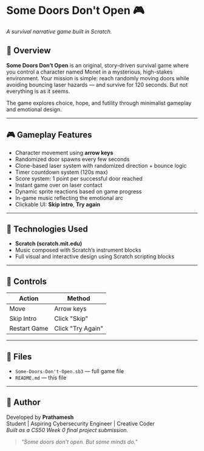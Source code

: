 # Some Doors Don't Open 🎮

*A survival narrative game built in Scratch.*

## 🧠 Overview
**Some Doors Don’t Open** is an original, story-driven survival game where you control a character named Monet in a mysterious, high-stakes environment. Your mission is simple: reach randomly moving doors while avoiding bouncing laser hazards — and survive for 120 seconds. But not everything is as it seems.

The game explores choice, hope, and futility through minimalist gameplay and emotional design.

---

## 🎮 Gameplay Features
- Character movement using **arrow keys**
- Randomized door spawns every few seconds
- Clone-based laser system with randomized direction + bounce logic
- Timer countdown system (120s max)
- Score system: 1 point per successful door reached
- Instant game over on laser contact
- Dynamic sprite reactions based on game progress
- In-game music reflecting the emotional arc
- Clickable UI: **Skip intro**, **Try again**

---

## 🎨 Technologies Used
- **Scratch (scratch.mit.edu)**
- Music composed with Scratch’s instrument blocks
- Full visual and interactive design using Scratch scripting blocks

---

## 🎯 Controls

| Action        | Method           |
|---------------|------------------|
| Move          | Arrow keys       |
| Skip Intro    | Click "Skip"     |
| Restart Game  | Click "Try Again"|

---

## 📁 Files
- `Some-Doors-Don't-Open.sb3` — full game file
- `README.md` — this file

---

## 🙌 Author
Developed by **Prathamesh**  
Student | Aspiring Cybersecurity Engineer | Creative Coder  
*Built as a CS50 Week 0 final project submission.*

> *"Some doors don't open. But some minds do."*
